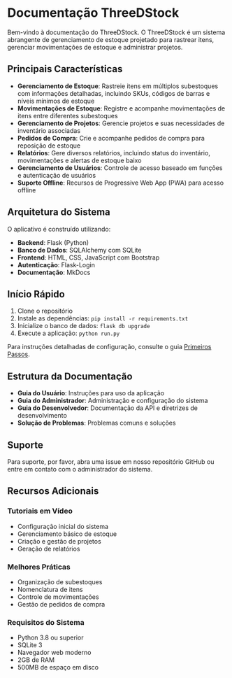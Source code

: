 # Documentação ThreeDStock

Bem-vindo à documentação do ThreeDStock. O ThreeDStock é um sistema abrangente de gerenciamento de estoque projetado para rastrear itens, gerenciar movimentações de estoque e administrar projetos.

## Principais Características

- **Gerenciamento de Estoque**: Rastreie itens em múltiplos subestoques com informações detalhadas, incluindo SKUs, códigos de barras e níveis mínimos de estoque
- **Movimentações de Estoque**: Registre e acompanhe movimentações de itens entre diferentes subestoques
- **Gerenciamento de Projetos**: Gerencie projetos e suas necessidades de inventário associadas
- **Pedidos de Compra**: Crie e acompanhe pedidos de compra para reposição de estoque
- **Relatórios**: Gere diversos relatórios, incluindo status do inventário, movimentações e alertas de estoque baixo
- **Gerenciamento de Usuários**: Controle de acesso baseado em funções e autenticação de usuários
- **Suporte Offline**: Recursos de Progressive Web App (PWA) para acesso offline

## Arquitetura do Sistema

O aplicativo é construído utilizando:

- **Backend**: Flask (Python)
- **Banco de Dados**: SQLAlchemy com SQLite
- **Frontend**: HTML, CSS, JavaScript com Bootstrap
- **Autenticação**: Flask-Login
- **Documentação**: MkDocs

## Início Rápido

1. Clone o repositório
2. Instale as dependências: `pip install -r requirements.txt`
3. Inicialize o banco de dados: `flask db upgrade`
4. Execute a aplicação: `python run.py`

Para instruções detalhadas de configuração, consulte o guia [Primeiros Passos](user-guide/getting-started.md).

## Estrutura da Documentação

- **Guia do Usuário**: Instruções para uso da aplicação
- **Guia do Administrador**: Administração e configuração do sistema
- **Guia do Desenvolvedor**: Documentação da API e diretrizes de desenvolvimento
- **Solução de Problemas**: Problemas comuns e soluções

## Suporte

Para suporte, por favor, abra uma issue em nosso repositório GitHub ou entre em contato com o administrador do sistema.

## Recursos Adicionais

### Tutoriais em Vídeo

- Configuração inicial do sistema
- Gerenciamento básico de estoque
- Criação e gestão de projetos
- Geração de relatórios

### Melhores Práticas

- Organização de subestoques
- Nomenclatura de itens
- Controle de movimentações
- Gestão de pedidos de compra

### Requisitos do Sistema

- Python 3.8 ou superior
- SQLite 3
- Navegador web moderno
- 2GB de RAM
- 500MB de espaço em disco

